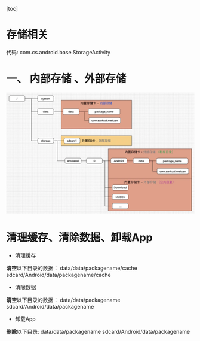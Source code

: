 [toc]

# 存储相关 
代码: com.cs.android.base.StorageActivity

# 一、 内部存储 、外部存储

![Android 存储](/pics/android/base/storage.png)




# 清理缓存、清除数据、卸载App

- 清理缓存

**清空**以下目录的数据：
data/data/packagename/cache
sdcard/Android/data/packagename/cache


- 清除数据

**清空**以下目录的数据：
data/data/packagename
sdcard/Android/data/packagename


- 卸载App

**删除**以下目录:
data/data/packagename
sdcard/Android/data/packagename
